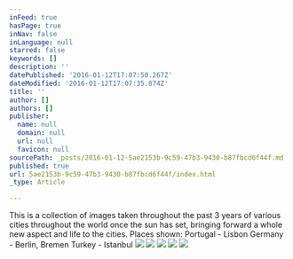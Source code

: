 ```yaml
---
inFeed: true
hasPage: true
inNav: false
inLanguage: null
starred: false
keywords: []
description: ''
datePublished: '2016-01-12T17:07:50.267Z'
dateModified: '2016-01-12T17:07:35.874Z'
title: ''
author: []
authors: []
publisher:
  name: null
  domain: null
  url: null
  favicon: null
sourcePath: _posts/2016-01-12-5ae2153b-9c59-47b3-9430-b87fbcd6f44f.md
published: true
url: 5ae2153b-9c59-47b3-9430-b87fbcd6f44f/index.html
_type: Article

---
```

This is a collection of images taken throughout the past 3 years of various cities throughout the world once the sun has set, bringing forward a whole new aspect and life to the cities.
Places shown:
Portugal - Lisbon
Germany - Berlin, Bremen
Turkey - Istanbul
![](https://the-grid-user-content.s3-us-west-2.amazonaws.com/1d8131ae-222e-4646-9c6e-d1eb76c06f66.jpg)
![](https://the-grid-user-content.s3-us-west-2.amazonaws.com/3c561eea-a60d-4512-8265-6961298d96f2.jpg)
![](https://the-grid-user-content.s3-us-west-2.amazonaws.com/5e27ace7-77a0-4c97-b38d-2382f8bc26e9.jpg)
![](https://the-grid-user-content.s3-us-west-2.amazonaws.com/e1d3dce7-8c1e-4488-ac99-6569d1990669.jpg)
![](https://the-grid-user-content.s3-us-west-2.amazonaws.com/6b2abfaf-e203-4423-a577-5fa59c105b8b.jpg)